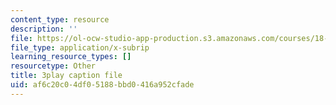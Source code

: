 ```yaml
---
content_type: resource
description: ''
file: https://ol-ocw-studio-app-production.s3.amazonaws.com/courses/18-01sc-single-variable-calculus-fall-2010/af6c20c04df05188bbd0416a952cfade_hjZhPczMkL4.vtt
file_type: application/x-subrip
learning_resource_types: []
resourcetype: Other
title: 3play caption file
uid: af6c20c0-4df0-5188-bbd0-416a952cfade
---
```

